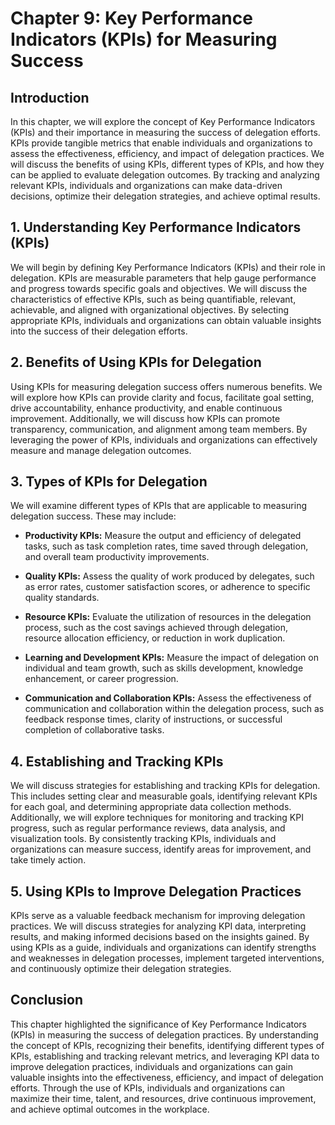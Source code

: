 Chapter 9: Key Performance Indicators (KPIs) for Measuring Success
==================================================================

**Introduction**
----------------

In this chapter, we will explore the concept of Key Performance Indicators (KPIs) and their importance in measuring the success of delegation efforts. KPIs provide tangible metrics that enable individuals and organizations to assess the effectiveness, efficiency, and impact of delegation practices. We will discuss the benefits of using KPIs, different types of KPIs, and how they can be applied to evaluate delegation outcomes. By tracking and analyzing relevant KPIs, individuals and organizations can make data-driven decisions, optimize their delegation strategies, and achieve optimal results.

**1. Understanding Key Performance Indicators (KPIs)**
------------------------------------------------------

We will begin by defining Key Performance Indicators (KPIs) and their role in delegation. KPIs are measurable parameters that help gauge performance and progress towards specific goals and objectives. We will discuss the characteristics of effective KPIs, such as being quantifiable, relevant, achievable, and aligned with organizational objectives. By selecting appropriate KPIs, individuals and organizations can obtain valuable insights into the success of their delegation efforts.

**2. Benefits of Using KPIs for Delegation**
--------------------------------------------

Using KPIs for measuring delegation success offers numerous benefits. We will explore how KPIs can provide clarity and focus, facilitate goal setting, drive accountability, enhance productivity, and enable continuous improvement. Additionally, we will discuss how KPIs can promote transparency, communication, and alignment among team members. By leveraging the power of KPIs, individuals and organizations can effectively measure and manage delegation outcomes.

**3. Types of KPIs for Delegation**
-----------------------------------

We will examine different types of KPIs that are applicable to measuring delegation success. These may include:

* **Productivity KPIs:** Measure the output and efficiency of delegated tasks, such as task completion rates, time saved through delegation, and overall team productivity improvements.

* **Quality KPIs:** Assess the quality of work produced by delegates, such as error rates, customer satisfaction scores, or adherence to specific quality standards.

* **Resource KPIs:** Evaluate the utilization of resources in the delegation process, such as the cost savings achieved through delegation, resource allocation efficiency, or reduction in work duplication.

* **Learning and Development KPIs:** Measure the impact of delegation on individual and team growth, such as skills development, knowledge enhancement, or career progression.

* **Communication and Collaboration KPIs:** Assess the effectiveness of communication and collaboration within the delegation process, such as feedback response times, clarity of instructions, or successful completion of collaborative tasks.

**4. Establishing and Tracking KPIs**
-------------------------------------

We will discuss strategies for establishing and tracking KPIs for delegation. This includes setting clear and measurable goals, identifying relevant KPIs for each goal, and determining appropriate data collection methods. Additionally, we will explore techniques for monitoring and tracking KPI progress, such as regular performance reviews, data analysis, and visualization tools. By consistently tracking KPIs, individuals and organizations can measure success, identify areas for improvement, and take timely action.

**5. Using KPIs to Improve Delegation Practices**
-------------------------------------------------

KPIs serve as a valuable feedback mechanism for improving delegation practices. We will discuss strategies for analyzing KPI data, interpreting results, and making informed decisions based on the insights gained. By using KPIs as a guide, individuals and organizations can identify strengths and weaknesses in delegation processes, implement targeted interventions, and continuously optimize their delegation strategies.

**Conclusion**
--------------

This chapter highlighted the significance of Key Performance Indicators (KPIs) in measuring the success of delegation practices. By understanding the concept of KPIs, recognizing their benefits, identifying different types of KPIs, establishing and tracking relevant metrics, and leveraging KPI data to improve delegation practices, individuals and organizations can gain valuable insights into the effectiveness, efficiency, and impact of delegation efforts. Through the use of KPIs, individuals and organizations can maximize their time, talent, and resources, drive continuous improvement, and achieve optimal outcomes in the workplace.
